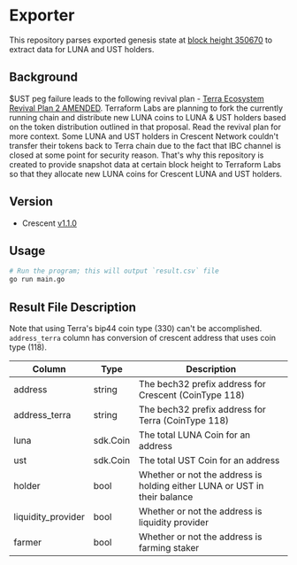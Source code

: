 # Exporter

This repository parses exported genesis state at [block height 350670](https://www.mintscan.io/crescent/blocks/350670) to extract data for LUNA and UST holders. 

## Background

$UST peg failure leads to the following revival plan - [Terra Ecosystem Revival Plan 2 AMENDED](https://agora.terra.money/t/terra-ecosystem-revival-plan-2-amended/18498). Terraform Labs are planning to fork the currently running chain and distribute new LUNA coins to LUNA & UST holders based on the token distribution outlined in that proposal. Read the revival plan for more context. Some LUNA and UST holders in Crescent Network couldn't transfer their tokens back to Terra chain due to the fact that IBC channel is closed at some point for security reason. That's why this repository is created to provide snapshot data at certain block height to Terraform Labs so that they allocate new LUNA coins for Crescent LUNA and UST holders. 

## Version

- Crescent [v1.1.0](https://github.com/crescent-network/crescent/releases/tag/v1.1.0)

## Usage

```bash
# Run the program; this will output `result.csv` file
go run main.go
```

## Result File Description

Note that using Terra's bip44 coin type (330) can't be accomplished. `address_terra` column has conversion of crescent address that uses coin type (118).

| Column | Type | Description | 
|--------------------|----------|---------------------------------------------------------------------------|
| address            | string   | The bech32 prefix address for Crescent (CoinType 118)                     | 
| address_terra      | string   | The bech32 prefix address for Terra (CoinType 118)                        | 
| luna               | sdk.Coin | The total LUNA Coin for an address                                        | 
| ust                | sdk.Coin | The total UST Coin for an address                                         |
| holder             | bool     | Whether or not the address is holding either LUNA or UST in their balance |
| liquidity_provider | bool     | Whether or not the address is liquidity provider                          |
| farmer             | bool     | Whether or not the address is farming staker                              |


